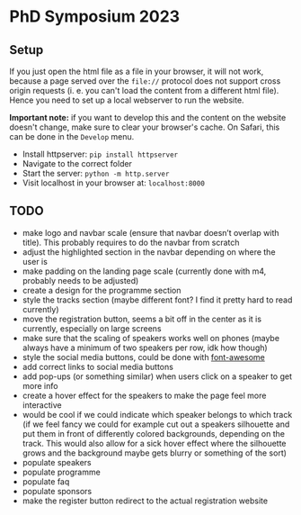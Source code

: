 # PhD Symposium 2023

## Setup

If you just open the html file as a file in your browser, it will not work, because a page served over the `file://` protocol does not support cross origin requests (i. e. you can't load the content from a different html file). Hence you need to set up a local webserver to run the website.

**Important note:** if you want to develop this and the content on the website doesn't change, make sure to clear your browser's cache. On Safari, this can be done in the `Develop` menu.

- Install httpserver: `pip install httpserver`
-  Navigate to the correct folder
- Start the server: `python -m http.server`
- Visit localhost in your browser at: `localhost:8000`

## TODO
- make logo and navbar scale (ensure that navbar doesn’t overlap with title). This probably requires to do the navbar from scratch
- adjust the highlighted section in the navbar depending on where the user is
- make padding on the landing page scale (currently done with m4, probably needs to be adjusted)
- create a design for the programme section
- style the tracks section (maybe different font? I find it pretty hard to read currently)
- move the registration button, seems a bit off in the center as it is currently, especially on large screens
- make sure that the scaling of speakers works well on phones (maybe always have a minimum of two speakers per row, idk how though)
- style the social media buttons, could be done with [font-awesome](https://www.w3schools.com/howto/howto_css_social_media_buttons.asp)
- add correct links to social media buttons
- add pop-ups (or something similar) when users click on a speaker to get more info
- create a hover effect for the speakers to make the page feel more interactive
- would be cool if we could indicate which speaker belongs to which track (if we feel fancy we could for example cut out a speakers silhouette and put them in front of differently colored backgrounds, depending on the track. This would also allow for a sick hover effect where the silhouette grows and the background maybe gets blurry or something of the sort)
- populate speakers
- populate programme
- populate faq
- populate sponsors
- make the register button redirect to the actual registration website
